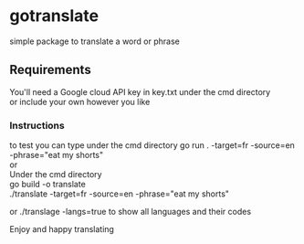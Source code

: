 # gotranslate

simple package to translate a word or phrase

## Requirements

You'll need a Google cloud API key in key.txt under the cmd directory  
or include your own however you like   

### Instructions
to test you can type under the cmd directory go run . -target=fr -source=en -phrase="eat my shorts"  
or  
Under the cmd directory  
go build -o translate  
./translate -target=fr -source=en -phrase="eat my shorts"  

or ./translage -langs=true to show all languages and their codes  

Enjoy and happy translating  
